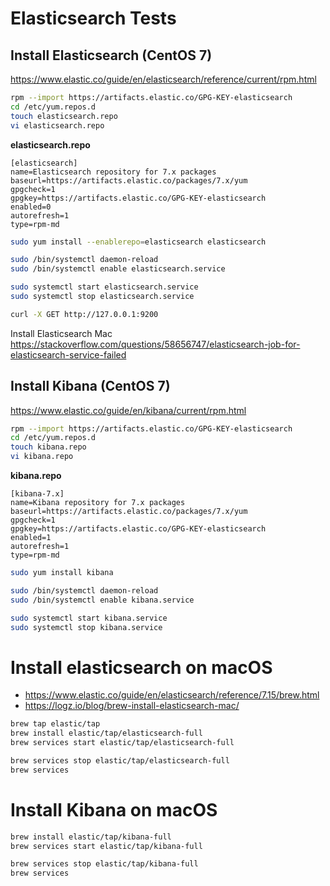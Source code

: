 # Elasticsearch Tests

## Install Elasticsearch (CentOS 7)

https://www.elastic.co/guide/en/elasticsearch/reference/current/rpm.html

```sh
rpm --import https://artifacts.elastic.co/GPG-KEY-elasticsearch
cd /etc/yum.repos.d
touch elasticsearch.repo
vi elasticsearch.repo
```
**elasticsearch.repo**
```
[elasticsearch]
name=Elasticsearch repository for 7.x packages
baseurl=https://artifacts.elastic.co/packages/7.x/yum
gpgcheck=1
gpgkey=https://artifacts.elastic.co/GPG-KEY-elasticsearch
enabled=0
autorefresh=1
type=rpm-md
```

```sh
sudo yum install --enablerepo=elasticsearch elasticsearch

sudo /bin/systemctl daemon-reload
sudo /bin/systemctl enable elasticsearch.service

sudo systemctl start elasticsearch.service
sudo systemctl stop elasticsearch.service
```
```sh
curl -X GET http://127.0.0.1:9200
```

Install Elasticsearch Mac
https://stackoverflow.com/questions/58656747/elasticsearch-job-for-elasticsearch-service-failed

## Install Kibana (CentOS 7)
https://www.elastic.co/guide/en/kibana/current/rpm.html
```sh
rpm --import https://artifacts.elastic.co/GPG-KEY-elasticsearch
cd /etc/yum.repos.d
touch kibana.repo
vi kibana.repo
```
**kibana.repo**
```
[kibana-7.x]
name=Kibana repository for 7.x packages
baseurl=https://artifacts.elastic.co/packages/7.x/yum
gpgcheck=1
gpgkey=https://artifacts.elastic.co/GPG-KEY-elasticsearch
enabled=1
autorefresh=1
type=rpm-md
```

```sh
sudo yum install kibana

sudo /bin/systemctl daemon-reload
sudo /bin/systemctl enable kibana.service

sudo systemctl start kibana.service
sudo systemctl stop kibana.service
```

# Install elasticsearch on macOS
- https://www.elastic.co/guide/en/elasticsearch/reference/7.15/brew.html
- https://logz.io/blog/brew-install-elasticsearch-mac/
```sh
brew tap elastic/tap
brew install elastic/tap/elasticsearch-full
brew services start elastic/tap/elasticsearch-full

brew services stop elastic/tap/elasticsearch-full
brew services
```

# Install Kibana on macOS
```sh
brew install elastic/tap/kibana-full
brew services start elastic/tap/kibana-full

brew services stop elastic/tap/kibana-full
brew services

